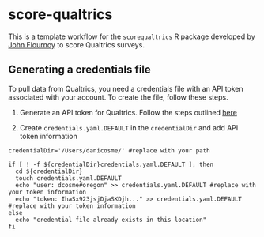 # score-qualtrics
This is a template workflow for the `scorequaltrics` R package developed by [John Flournoy](https://github.com/jflournoy/qualtrics) to score Qualtrics surveys.


## Generating a credentials file
To pull data from Qualtrics, you need a credentials file with an API token associated with your account. To create the file, follow these steps.

1. Generate an API token for Qualtrics. Follow the steps outlined [here](https://www.qualtrics.com/support/integrations/api-integration/overview/)

2. Create `credentials.yaml.DEFAULT` in the `credentialDir` and add API token information

```{bash}
credentialDir='/Users/danicosme/' #replace with your path

if [ ! -f ${credentialDir}credentials.yaml.DEFAULT ]; then
  cd ${credentialDir}
  touch credentials.yaml.DEFAULT
  echo "user: dcosme#oregon" >> credentials.yaml.DEFAULT #replace with your token information
  echo "token: IhaSx923jsjDjaSKDjh..." >> credentials.yaml.DEFAULT #replace with your token information
else
  echo "credential file already exists in this location"
fi
```
